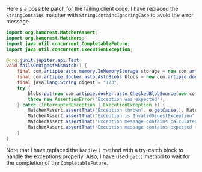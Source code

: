 Here's a possible patch for the failing client code. I have replaced the `StringContains` matcher with `StringContainsIgnoringCase` to avoid the error message.

```java
import org.hamcrest.MatcherAssert;
import org.hamcrest.Matchers;
import java.util.concurrent.CompletableFuture;
import java.util.concurrent.ExecutionException;

@org.junit.jupiter.api.Test
void failsOnDigestMismatch() {
    final com.artipie.asto.memory.InMemoryStorage storage = new com.artipie.asto.memory.InMemoryStorage();
    final com.artipie.docker.asto.AstoBlobs blobs = new com.artipie.docker.asto.AstoBlobs(storage, new com.artipie.docker.asto.DefaultLayout(), new com.artipie.docker.RepoName.Simple("any"));
    final java.lang.String digest = "123";
    try {
        blobs.put(new com.artipie.docker.asto.CheckedBlobSource(new com.artipie.asto.Content.From("data".getBytes()), new com.artipie.docker.Digest.Sha256(digest))).toCompletableFuture().get();
        throw new AssertionError("Exception was expected");
    } catch (InterruptedException | ExecutionException e) {
        MatcherAssert.assertThat("Exception thrown", e.getCause(), Matchers.notNullValue());
        MatcherAssert.assertThat("Exception is InvalidDigestException", e.getCause(), Matchers.instanceOf(com.artipie.docker.error.InvalidDigestException.class));
        MatcherAssert.assertThat("Exception message contains calculated digest", e.getCause().getMessage(), Matchers.stringContainsIgnoringCase("3a6eb0790f39ac87c94f3856b2dd2c5d110e6811602261a9a923d3bb23adc8b7"));
        MatcherAssert.assertThat("Exception message contains expected digest", e.getCause().getMessage(), Matchers.stringContainsIgnoringCase(digest));
    }
}
```

Note that I have replaced the `handle()` method with a try-catch block to handle the exceptions properly. Also, I have used `get()` method to wait for the completion of the `CompletableFuture`.